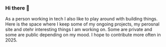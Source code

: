 ### Hi there 👋

As a person working in tech I also like to play around with building things. Here is the space where I keep some of my ongoing projects, my perosnal site and otehr interesting things I am working on. Some are private and some are public depending on my mood. I hope to contribute more often in 2025. 
<!--
**1lias/1lias** is a ✨ _special_ ✨ repository because its `README.md` (this file) appears on your GitHub profile.

Here are some ideas to get you started:

- 🔭 I’m currently working on ...
- 🌱 I’m currently learning ...
- 👯 I’m looking to collaborate on ...
- 🤔 I’m looking for help with ...
- 💬 Ask me about ...
- 📫 How to reach me: ilias@hey.com
- 😄 Pronouns: ...
- ⚡ Fun fact: ...
-->

